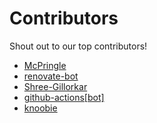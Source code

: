 # Contributors

Shout out to our top contributors!

- [McPringle](https://api.github.com/users/McPringle)
- [renovate-bot](https://api.github.com/users/renovate-bot)
- [Shree-Gillorkar](https://api.github.com/users/Shree-Gillorkar)
- [github-actions[bot]](https://api.github.com/users/github-actions%5Bbot%5D)
- [knoobie](https://api.github.com/users/knoobie)
